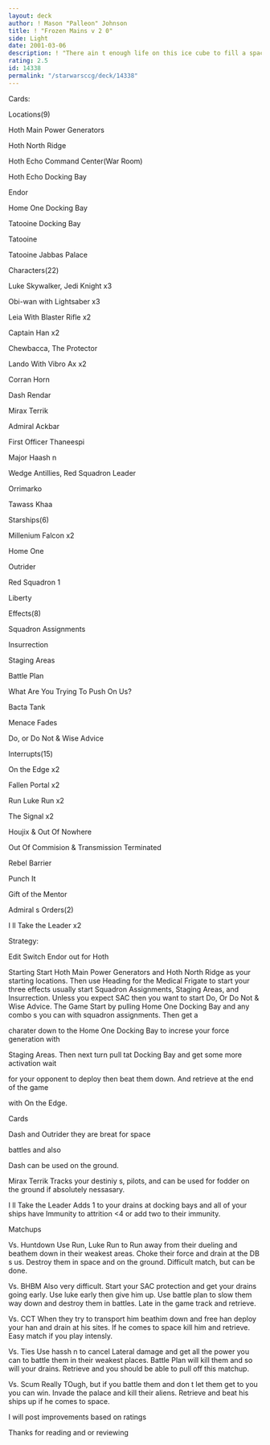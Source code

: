```yaml
---
layout: deck
author: ! Mason "Palleon" Johnson
title: ! "Frozen Mains v 2 0"
side: Light
date: 2001-03-06
description: ! "There ain t enough life on this ice cube to fill a space cruiser."
rating: 2.5
id: 14338
permalink: "/starwarsccg/deck/14338"
---
```

Cards:


Locations(9)

Hoth Main Power Generators

Hoth North Ridge

Hoth Echo Command Center(War Room)

Hoth Echo Docking Bay

Endor

Home One Docking Bay

Tatooine Docking Bay

Tatooine

Tatooine Jabbas Palace


Characters(22)

Luke Skywalker, Jedi Knight x3

Obi-wan with Lightsaber x3

Leia With Blaster Rifle x2

Captain Han x2

Chewbacca, The Protector

Lando With Vibro Ax x2

Corran Horn

Dash Rendar

Mirax Terrik

Admiral Ackbar

First Officer Thaneespi

Major Haash n

Wedge Antillies, Red Squadron Leader

Orrimarko

Tawass Khaa


Starships(6)

Millenium Falcon x2

Home One

Outrider

Red Squadron 1

Liberty


Effects(8)


Squadron Assignments

Insurrection

Staging Areas

Battle Plan

What Are You Trying To Push On Us?

Bacta Tank

Menace Fades

Do, or Do Not & Wise Advice


Interrupts(15)


On the Edge x2

Fallen Portal x2

Run Luke Run x2

The Signal x2

Houjix & Out Of Nowhere

Out Of Commision & Transmission Terminated

Rebel Barrier

Punch It

Gift of the Mentor


Admiral s Orders(2)


I ll Take the Leader x2




Strategy:

Edit Switch Endor out for Hoth


Starting Start Hoth Main Power Generators and Hoth North Ridge as your starting locations. Then use Heading for the Medical Frigate to start your three effects usually start Squadron Assignments, Staging Areas, and Insurrection. Unless you expect SAC then you want to start Do, Or Do Not & Wise Advice. The Game Start by pulling Home One Docking Bay and any combo s you can with squadron assignments. Then get a

charater down to the Home One Docking Bay to increse your force generation with

Staging Areas. Then next turn pull tat Docking Bay and get some more activation wait

for your opponent to deploy then beat them down. And retrieve at the end of the game

with On the Edge.


Cards


Dash and Outrider they are breat for space

battles and also

Dash can be used on the ground.


Mirax Terrik Tracks your destiniy s, pilots, and can be used for fodder on the ground if absolutely nessasary.


I ll Take the Leader Adds 1 to your drains at docking bays and all of your ships have Immunity to attrition <4 or add two to their immunity.


Matchups


Vs. Huntdown Use Run, Luke Run to Run away from their dueling and beathem down in their weakest areas. Choke their force and drain at the DB s us. Destroy them in space and on the ground. Difficult match, but can be done.


Vs. BHBM Also very difficult. Start your SAC protection and get your drains going early. Use luke early then give him up. Use battle plan to slow them way down and destroy them in battles. Late in the game track and retrieve.


Vs. CCT When they try to transport him beathim down and free han deploy your han and drain at his sites. If he comes to space kill him and retrieve. Easy match if you play intensly.


Vs. Ties Use hassh n to cancel Lateral damage and get all the power you can to battle them in their weakest places. Battle Plan will kill them and so will your drains. Retrieve and you should be able to pull off this matchup.


Vs. Scum Really TOugh, but if you battle them and don t let them get to you you can win. Invade the palace and kill their aliens. Retrieve and beat his ships up if he comes to space.


I will post improvements based on ratings

Thanks for reading and or reviewing

